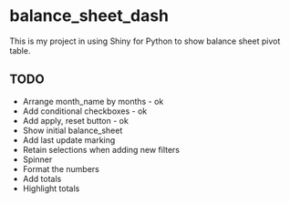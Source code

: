 # balance_sheet_dash

This is my project in using Shiny for Python to show balance sheet pivot table.

## TODO
* Arrange month_name by months - ok
* Add conditional checkboxes - ok
* Add apply, reset button - ok
* Show initial balance_sheet
* Add last update marking
* Retain selections when adding new filters
* Spinner
* Format the numbers
* Add totals
* Highlight totals